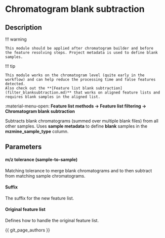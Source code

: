 # **Chromatogram blank subtraction**

## **Description**

!!! warning

    This module should be applied after chromatogram builder and before the feature resolving steps. Project metadata is used to define blank samples. 

!!! tip

    This module works on the chromatogram level (quite early in the workflow) and can help reduce the processing time and false features detected. 
    Also check out the **[Feature list blank subtraction](filter_blanksubtraction.md)** that works on aligned feature lists and requires blank samples in the aligned list.

:material-menu-open: **Feature list methods → Feature list filtering → Chromatogram blank subtraction**

Subtracts blank chromatograms (summed over multiple blank files) from all other samples. 
Uses **sample metadata** to define **blank** samples in the **mzmine_sample_type** column. 

## Parameters

#### m/z tolerance (sample-to-sample)

Matching tolerance to merge blank chromatograms and to then subtract from matching sample chromatograms.

#### Suffix

The suffix for the new feature list.

#### Original feature list

Defines how to handle the original feature list.

{{ git_page_authors }}
